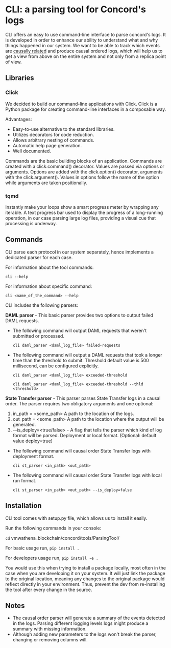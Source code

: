 # CLI: a parsing tool for Concord's logs

CLI offers an easy to use command-line interface to parse concord's logs.
It is developed in order to enhance our ability to understand what and why things happened in our system.
We want to be able to track which events are [causally related](https://scattered-thoughts.net/writing/causal-ordering/)
and produce causal ordered logs,
which will help us to get a view from above on the entire system and not only from a replica point of view.

## Libraries

### Click

We decided to build our command-line applications with Click.
Click is a Python package for creating command-line interfaces in a composable way.

Advantages:
* Easy-to-use alternative to the standard libraries.
* Utilizes decorators for code reduction.
* Allows arbitrary nesting of commands.
* Automatic help page generation.
* Well documented.

Commands are the basic building blocks of an application.
Commands are created with a click.command() decorator. Values are passed via options or arguments.
Options are added with the click.option() decorator, arguments with the click.argument().
Values in options follow the name of the option while arguments are taken positionally.

### tqmd

Instantly make your loops show a smart progress meter by wrapping any iterable.
A text progress bar used to display the progress of a long-running operation,
in our case parsing large log files,
providing a visual cue that processing is underway.

## Commands
CLI parse each protocol in our system separately, hence implements a dedicated parser for each case.

For information about the tool commands:

`cli --help`

For information about specific command:

`cli <name_of_the_command> --help`

CLI includes the following parsers:

**DAML parser** - This basic parser provides two options to output failed DAML requests.

* The following command will output DAML requests that weren't submitted or processed.

   `cli daml_parser <daml_log_file> failed-requests`

* The following command will output a DAML requests that took a longer time than the threshold to submit.
  Threshold default value is 500 millisecond, can be configured explicitly.

  `cli daml_parser <daml_log_file> exceeded-threshold`

  `cli daml_parser <daml_log_file> exceeded-threshold --thld <threshold>`

**State Transfer parser** - This parser parses State Transfer logs in a causal order. The parser requires two obligatory arguments and one optional:
1. in_path = <some_path> A path to the location of the logs.
2. out_path = <some_path> A path to the location where the output will be generated.
3. --is_deploy=<true/false> -  A flag that tells the parser which kind of log format will be parsed. Deployment or local format. (Optional: default value deploy=true)

- The following command will causal order State Transfer logs with deployment format.

  `cli st_parser <in_path> <out_path>`

- The following command will causal order State Transfer logs with local run format.

  `cli st_parser <in_path> <out_path> --is_deploy=false`


## Installation
CLI tool comes with setup.py file, which allows us to install it easily.

Run the following commands in your console:

`cd` vmwathena_blockchain/concord/tools/ParsingTool/

For basic usage run, `pip install .`

For developers usage run, `pip install -e .`

You would use this when trying to install a package locally, most often in the case when you are developing it on your system.
It will just link the package to the original location,
meaning any changes to the original package would reflect directly in your environment.
Thus, prevent the dev from re-installing the tool after every change in the source.

## Notes
- The causal order parser will generate a summary of the events detected in the logs. Parsing different logging levels logs might produce a summary with missing information.
- Although adding new parameters to the logs won't break the parser, changing or removing columns will.